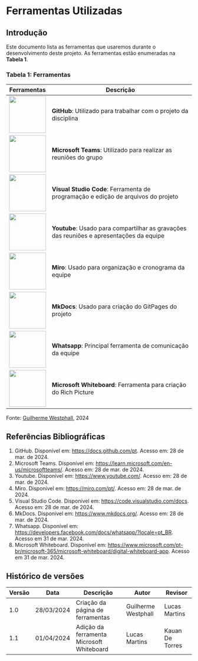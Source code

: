 # Ferramentas Utilizadas

## Introdução

Este documento lista as ferramentas que usaremos durante o desenvolvimento deste projeto. As ferramentas estão enumeradas na **Tabela 1**.

### Tabela 1: Ferramentas
| Ferramentas                                                                                                                                       | Descrição                                                                                |
| ------------------------------------------------------------------------------------------------------------------------------------------------- | ---------------------------------------------------------------------------------------- |
| <img src="https://cdn1.iconfinder.com/data/icons/ionicons-fill-vol-2/512/logo-github-128.png" style="width:100px; height:100px"/>                 | **GitHub**: Utilizado para trabalhar com o projeto da disciplina                         |
| <img src="https://logodownload.org/wp-content/uploads/2021/08/microsoft-teams-logo-1.png" style="width:100px; height:100px"/>                     | **Microsoft Teams**: Utilizado para realizar as reuniões do grupo                        |
| <img src="https://logotyp.us/file/vs-code.svg" style="widht:100px;height:100px"/>                                                                 | **Visual Studio Code**: Ferramenta de programação e edição de arquivos do projeto        |
| <img src="https://pluspng.com/img-png/youtube-png-youtube-transparent-background-2000.png" style="width:100px; height:100px"/>                    | **Youtube**: Usado para compartilhar as gravações das reuniões e apresentações da equipe |
| <img src="https://seeklogo.com/images/M/miro-logo-4F00416377-seeklogo.com.png" style="widht:100px; height:100px"/>                                | **Miro**: Usado para organização e cronograma da equipe                                  |
| <img src="https://user-images.githubusercontent.com/16578570/61556938-3c337400-aa63-11e9-9ec1-a3ba5643a1a6.png" style="height:100px;width:100px"> | **MkDocs**: Usado para criação do GitPages do projeto                                    |
| <img src="https://logodownload.org/wp-content/uploads/2015/04/whatsapp-logo-png.png" style="width:100px;height:100px"/>| **Whatsapp**: Principal ferramenta de comunicação da equipe|
| <img src="https://store-images.s-microsoft.com/image/apps.35498.13824105887454405.4132b91c-7a9c-494e-b21d-fcef1f82a553.15d86404-d3f9-4999-8545-7b179159ee79?h=307" style="width:100px;height:100px"/>| **Microsoft Whiteboard**: Ferramenta para criação do Rich Picture|

Fonte: [Guilherme Westphall](https://github.com/west7), 2024

## Referências Bibliográficas

1. GitHub. Disponível em: https://docs.github.com/pt. Acesso em: 28 de mar. de 2024.
2. Microsoft Teams. Disponível em: https://learn.microsoft.com/en-us/microsoftteams/. Acesso em: 28 de mar. de 2024.
3. Youtube. Disponível em: https://www.youtube.com/. Acesso em: 28 de mar. de 2024.
4. Miro. Disponível em: https://miro.com/pt/. Acesso em: 28 de mar. de 2024.
5. Visual Studio Code. Disponível em: https://code.visualstudio.com/docs. Acesso em: 28 de mar. de 2024.
6. MkDocs. Disponível em: https://www.mkdocs.org/. Acesso em: 28 de mar. de 2024.
7. Whatsapp. Disponível em: https://developers.facebook.com/docs/whatsapp/?locale=pt_BR. Acesso em 31 de mar. 2024.
8. Microsoft Whiteboard. Disponível em: https://www.microsoft.com/pt-br/microsoft-365/microsoft-whiteboard/digital-whiteboard-app. Acesso em 31 de mar. 2024.

## Histórico de versões

| Versão | Data       | Descrição                        | Autor               | Revisor |
| ------ | ---------- | -------------------------------- | ------------------- | ------- |
| 1.0    | 28/03/2024 | Criação da página de ferramentas | Guilherme Westphall | Lucas Martins |
| 1.1    | 01/04/2024 | Adição da ferramenta Microsoft Whiteboard | Lucas Martins | Kauan De Torres |
